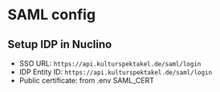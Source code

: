# SAML config

## Setup IDP in Nuclino

- SSO URL: `https://api.kulturspektakel.de/saml/login`
- IDP Entity ID: `https://api.kulturspektakel.de/saml/login`
- Public certificate: from .env SAML_CERT
